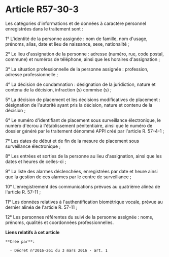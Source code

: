 # Article R57-30-3

Les catégories d'informations et de données à caractère personnel enregistrées dans le traitement sont : 

1° L'identité de la personne assignée : nom de famille, nom d'usage, prénoms, alias, date et lieu de naissance, sexe,
nationalité ; 

2° Le lieu d'assignation de la personne : adresse (numéro, rue, code postal, commune) et numéros de téléphone, ainsi que les
horaires d'assignation ; 

3° La situation professionnelle de la personne assignée : profession, adresse professionnelle ; 

4° La décision de condamnation : désignation de la juridiction, nature et contenu de la décision, infraction (s) commise
(s) ; 

5° La décision de placement et les décisions modificatives de placement : désignation de l'autorité ayant pris la décision,
nature et contenu de la décision ; 

6° Le numéro d'identifiant de placement sous surveillance électronique, le numéro d'écrou à l'établissement pénitentiaire,
ainsi que le numéro de dossier généré par le traitement dénommé APPI créé par l'article R. 57-4-1 ; 

7° Les dates de début et de fin de la mesure de placement sous surveillance électronique ; 

8° Les entrées et sorties de la personne au lieu d'assignation, ainsi que les dates et heures de celles-ci ; 

9° La liste des alarmes déclenchées, enregistrées par date et heure ainsi que la gestion de ces alarmes par le centre de
surveillance ; 

10° L'enregistrement des communications prévues au quatrième alinéa de l'article R. 57-11 ; 

11° Les données relatives à l'authentification biométrique vocale, prévue au dernier alinéa de l'article R. 57-11 ; 

12° Les personnes référentes du suivi de la personne assignée : noms, prénoms, qualités et coordonnées professionnelles.

**Liens relatifs à cet article**

	**Créé par**:

	  - Décret n°2016-261 du 3 mars 2016 - art. 1
